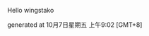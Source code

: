 <!--- 
The README.md is auto-generated. Do not edit.
--->

Hello wingstako

generated at 10月7日星期五 上午9:02 [GMT+8]
